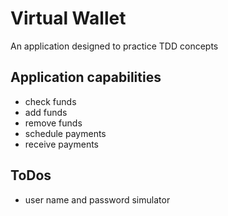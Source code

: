 # Virtual Wallet

An application designed to practice TDD concepts

## Application capabilities
- check funds
- add funds
- remove funds
- schedule payments
- receive payments

## ToDos
- user name and password simulator